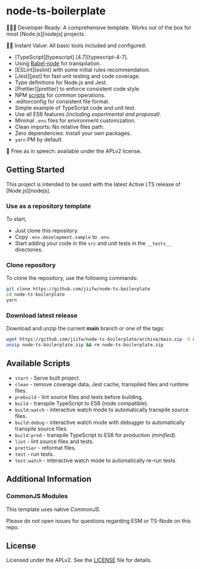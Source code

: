 # node-ts-boilerplate

👩🏻‍💻 Developer Ready: A comprehensive template. Works out of the box for most [Node.js][nodejs] projects.

🏃🏽 Instant Value: All basic tools included and configured:

- [TypeScript][typescript] [4.7][typescript-4-7].
- Using [Babel-node](https://babeljs.io/docs/en/babel-node) for transpilation.
- [ESLint][eslint] with some initial rules recommendation.
- [Jest][jest] for fast unit testing and code coverage.
- Type definitions for Node.js and Jest.
- [Prettier][prettier] to enforce consistent code style.
- NPM [scripts](#available-scripts) for common operations.
- .editorconfig for consistent file format.
- Simple example of TypeScript code and unit test.
- Use all ES6 features *(including experimental and proposal)*.
- Minimal `.env` files for environment customization.
- Clean imports: No relative files path.
- Zero dependencies: Install your own packages.
- `yarn` PM by default.

🤲 Free as in speech: available under the APLv2 license.

## Getting Started

This project is intended to be used with the latest Active LTS release of [Node.js][nodejs].

### Use as a repository template

To start,
- Just clone this repository.
- Copy `.env.development.sample` to `.env`.
- Start adding your code in the `src` and unit tests in the `__tests__` directories.

### Clone repository

To clone the repository, use the following commands:

```sh
git clone https://github.com/jiifw/node-ts-boilerplate
cd node-ts-boilerplate
yarn
```

### Download latest release

Download and unzip the current **main** branch or one of the tags:

```sh
wget https://github.com/jiifw/node-ts-boilerplate/archive/main.zip -O node-ts-boilerplate.zip
unzip node-ts-boilerplate.zip && rm node-ts-boilerplate.zip
```

## Available Scripts

- `start` - Serve built project.
- `clean` - remove coverage data, Jest cache, transpiled files and runtime files.
- `prebuild` - lint source files and tests before building.
- `build` - transpile TypeScript to ES6 (node compatible).
- `build:watch` - interactive watch mode to automatically transpile source files.
- `build:debug` - interactive watch mode with debugger to automatically transpile source files.
- `build:prod` - transpile TypeScript to ES6 for production *(minified)*.
- `lint` - lint source files and tests.
- `prettier` - reformat files.
- `test` - run tests.
- `test:watch` - interactive watch mode to automatically re-run tests.

## Additional Information

### CommonJS Modules

This template uses native *CommonJS*.

Please do not open issues for questions regarding ESM or TS-Node on this repo.

## License

Licensed under the APLv2. See the [LICENSE](https://github.com/jiifw/node-ts-boilerplate/blob/main/LICENSE) file for details.
